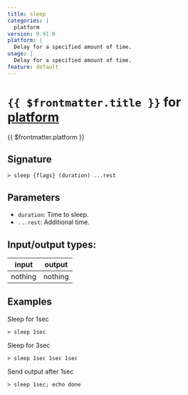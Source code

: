 ```yaml
---
title: sleep
categories: |
  platform
version: 0.91.0
platform: |
  Delay for a specified amount of time.
usage: |
  Delay for a specified amount of time.
feature: default
---
```

<!-- This file is automatically generated. Please edit the command in https://github.com/nushell/nushell instead. -->

# `{{ $frontmatter.title }}` for [platform](/commands/categories/platform.md)

<div class='command-title'>{{ $frontmatter.platform }}</div>

## Signature

```> sleep {flags} (duration) ...rest```

## Parameters

 -  `duration`: Time to sleep.
 -  `...rest`: Additional time.


## Input/output types:

| input   | output  |
| ------- | ------- |
| nothing | nothing |

## Examples

Sleep for 1sec
```nu
> sleep 1sec

```

Sleep for 3sec
```nu
> sleep 1sec 1sec 1sec

```

Send output after 1sec
```nu
> sleep 1sec; echo done

```
